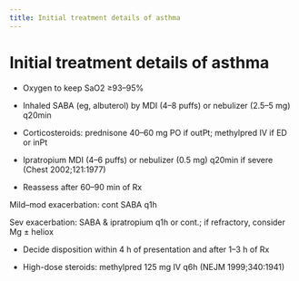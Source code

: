 ```yaml
---
title: Initial treatment details of asthma
---
```

# Initial treatment details of asthma

* Oxygen to keep SaO2 ≥93–95%

* Inhaled SABA (eg, albuterol) by MDI (4–8 puffs) or nebulizer (2.5–5 mg) q20min

* Corticosteroids: prednisone 40–60 mg PO if outPt; methylpred IV if ED or inPt

* Ipratropium MDI (4–6 puffs) or nebulizer (0.5 mg) q20min if severe (Chest 2002;121:1977)

* Reassess after 60–90 min of Rx

Mild–mod exacerbation: cont SABA q1h

Sev exacerbation: SABA & ipratropium q1h or cont.; if refractory, consider Mg ± heliox

* Decide disposition within 4 h of presentation and after 1–3 h of Rx

* High-dose steroids: methylpred 125 mg IV q6h (NEJM 1999;340:1941)
